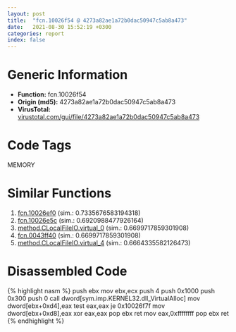 ```yaml
---
layout: post
title:  "fcn.10026f54 @ 4273a82ae1a72b0dac50947c5ab8a473"
date:   2021-08-30 15:52:19 +0300
categories: report
index: false
---
```


# Generic Information
- **Function:** fcn.10026f54
- **Origin (md5):** 4273a82ae1a72b0dac50947c5ab8a473
- **VirusTotal:** [virustotal.com/gui/file/4273a82ae1a72b0dac50947c5ab8a473][virustotal_ref]

# Code Tags
<span class="tag" id="MEMORY">MEMORY</span>


# Similar Functions

1. [fcn.10026ef0][similar_1_ref] (sim.: 0.7335676583194318)
2. [fcn.10026e5c][similar_2_ref] (sim.: 0.6920988477926164)
3. [method.CLocalFileIO.virtual\_0][similar_3_ref] (sim.: 0.6699717859301908)
4. [fcn.0043ff40][similar_4_ref] (sim.: 0.6699717859301908)
5. [method.CLocalFileIO.virtual\_4][similar_5_ref] (sim.: 0.6664335582126473)


# Disassembled Code

{% highlight nasm %}
push ebx
mov ebx,ecx
push 4
push 0x1000
push 0x300
push 0
call dword[sym.imp.KERNEL32.dll_VirtualAlloc]
mov dword[ebx+0xd4],eax
test eax,eax
je 0x10026f7f
mov dword[ebx+0xd8],eax
xor eax,eax
pop ebx
ret 
mov eax,0xffffffff
pop ebx
ret 
{% endhighlight %}


[similar_1_ref]: /report/fcn.10026ef0@4273a82ae1a72b0dac50947c5ab8a473
[similar_2_ref]: /report/fcn.10026e5c@4273a82ae1a72b0dac50947c5ab8a473
[similar_3_ref]: /report/method.CLocalFileIO.virtual_0@3dfcfb1d918b690c00de324bcfcdc082
[similar_4_ref]: /report/fcn.0043ff40@3dfcfb1d918b690c00de324bcfcdc082
[similar_5_ref]: /report/method.CLocalFileIO.virtual_4@3dfcfb1d918b690c00de324bcfcdc082
[virustotal_ref]: https://www.virustotal.com/gui/file/4273a82ae1a72b0dac50947c5ab8a473